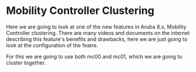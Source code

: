 # Mobility Controller Clustering

Here we are going to look at one of the new features in Aruba 8.x, Mobility Controller clustering. There are many videos and documents on the internet describing this feature's benefits and drawbacks, here we are just going to look at the configuration of the featre.

For this we are going to use both mc00 and mc01, which we are going to cluster together.